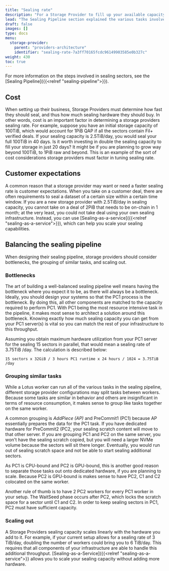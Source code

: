 ```yaml
---
title: "Sealing rate"
description: "For a Storage Provider to fill up your available capacity with sealed sectors, the rate at which you can seal is measured in TiB/day or PiB/day."
lead: "The Sealing Pipeline section explained the various tasks involved in the sealing pipeline in the context of Storage Provider requirements. The rate at which storage providers complete this process is measured in TiB/day or PiB/day, and is referred to as _Sealing Rate_, or _Sealing Capacity_. This page describes considerations and advice for storage providers in regards to sealing rate."
draft: false
images: []
type: docs
menu:
  storage-provider:
    parent: "providers-architecture"
    identifier: "sealing-rate-7a3ff70165fcdc96149903585e0b327c"
weight: 430
toc: true
---
```


For more information on the steps involved in sealing sectors, see the [Sealing Pipeline]({{<relref "sealing-pipeline">}}).

## Cost 
When setting up their business, Storage Providers must determine how fast they should seal, and thus how much sealing hardware they should buy. In other words, cost is an important factor in determining a storage providers sealing rate. For example, suppose you have an initial storage capacity of 100TiB, which would account for 1PiB QAP if all the sectors contain Fil+ verified deals. If your sealing capacity is 2.5TiB/day, you would seal your full 100TiB in 40 days. Is it worth investing in double the sealing capacity to fill your storage in just 20 days? It might be if you are planning to grow way beyond 100TiB, to 1PiB raw and beyond. This is an example of the sort of cost considerations storage providers must factor in tuning sealing rate.

## Customer expectations
A common reason that a storage provider may want or need a faster sealing rate is customer expectations. When you take on a customer deal, there are often requirements to seal a dataset of a certain size within a certain time window. If you are a new storage provider with 2.5TiB/day in sealing capacity, you cannot take on a deal of 2PiB that needs to be on-chain in 1 month; at the very least, you could not take deal using your own sealing infrastructure. Instead, you can use [Sealing-as-a-service]({{<relref "sealing-as-a-service">}}), which can help you scale your sealing capabilities.

## Balancing the sealing pipeline

When designing their sealing pipeline, storage providers should consider bottlenecks, the grouping of similar tasks, and scaling out.

### Bottlenecks
The art of building a well-balanced sealing pipeline well means having the bottleneck where you expect it to be, as there will always be a bottleneck. Ideally, you should design your systems so that the PC1 process is the bottleneck. By doing this, all other components are matched to the capacity required to perform PC1. With PC1 being the most resource intensive task in the pipeline, it makes most sense to architect a solution around this bottleneck. Knowing exactly how much sealing capacity you can get from your PC1 server(s) is vital so you can match the rest of your infrastructure to this throughput.

Assuming you obtain maximum hardware utilization from your PC1 server for the sealing 15 sectors in parallel, that would mean a sealing rate of 3.75TiB /day. The calculation is described below:

```plaintext
15 sectors x 32GiB / 3 hours PC1 runtime x 24 hours / 1024 = 3.75TiB /day
```

<!--
### Parallel sectors
A way of increasing your sealing capacity on the hardware you have is by adding additional workers to the same system. You can run multiple instances of PC1 on a single server, or multiple instances of PC2. It just takes another `lotus-worker`process to run on the server with the correct tasks assigned.

Do keep the limits of your systems in mind when doing so. Every PC1 worker takes 64GiB of memory (GiB, not GB!) so a system with 1TiB of memory will theoretically go to 16 parallel PC1-workers. In practice you will likely cap this at 15 because of the difference in GiB and GB, and because of the memory required for the operating system.
Other limiting factors are the CPU cores and the available sealing scratch space.

-->
### Grouping similar tasks

While a Lotus worker can run all of the various tasks in the sealing pipeline, different storage provider configurations may split tasks between workers. Because some tasks are similar in behavior and others are insignificant in terms of resource consumption, it makes sense to group like tasks together on the same worker.

A common grouping is _AddPiece (AP)_ and PreCommit1 (PC1) because AP essentially prepares the data for the PC1 task. If you have dedicated hardware for PreCommit2 (PC2, your sealing scratch content will move to that other server. If you are grouping PC1 and PC2 on the same server, you won't have the sealing scratch copied, but you will need a larger NVMe volume because the sectors will sit there longer. Eventually, you would run out of sealing scratch space and not be able to start sealing additional sectors.

As PC1 is CPU-bound and PC2 is GPU-bound, this is another good reason to separate those tasks out onto dedicated hardware, if you are planning to scale. Because PC2 is GPU-bound is makes sense to have PC2, C1 and C2 colocated on the same worker.

<!-- the below might need some further research & rewording -->
Another rule of thumb is to have 2 PC2 workers for every PC1 worker in your setup. The WaitSeed phase occurs after PC2, which locks the scratch space for a sector until C1 and C2. In order to keep sealing sectors in PC1, PC2 must have sufficient capacity.
<!--  -->

### Scaling out

A Storage Providers sealing capacity scales linearly with the hardware you add to it. For example, if your current setup allows for a sealing rate of 3 TiB/day, doubling the number of workers could bring you to 6 TiB/day. This requires that all components of your infrastructure are able to handle this additional throughput. [Sealing-as-a-Service]({{<relref "sealing-as-a-service">}} allows you to scale your sealing capacity without adding more hardware.
